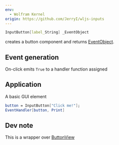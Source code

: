 ```yaml
---
env:
  - Wolfram Kernel
origin: https://github.com/JerryI/wljs-inputs
---
```

```mathematica
InputButton[label_String] _EventObject
```
creates a button component and returns [EventObject](../Events/EventObject.md).

## Event generation
On-click emits `True` to a handler function assigned



## Application
A basic GUI element

```mathematica
button = InputButton["Click me!"];
EventHandler[button, Print]
```




## Dev note
This is a wrapper over [ButtonView](ButtonView.md)